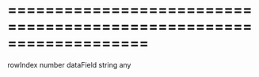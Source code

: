 <!--**
/*-------------------------------------------
    Auto-generated file. Do not modify.
-------------------------------------------

**-->
===================================================================
===================================================================

<!--shortDescription-->

<!--/shortDescription-->

<!--paramName1-->rowIndex<!--/paramName1-->
<!--paramType1-->number<!--/paramType1-->
<!--paramDescription1-->

<!--/paramDescription1-->

<!--paramName2-->dataField<!--/paramName2-->
<!--paramType2-->string<!--/paramType2-->
<!--paramDescription2-->

<!--/paramDescription2-->

<!--returnType-->any<!--/returnType-->
<!--returnDescription-->

<!--/returnDescription-->

<!--fullDescription-->

<!--/fullDescription-->